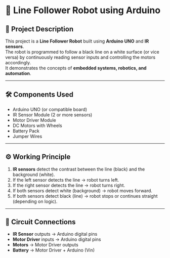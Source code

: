 # 🚗 Line Follower Robot using Arduino

## 📌 Project Description
This project is a **Line Follower Robot** built using **Arduino UNO** and **IR sensors**.  
The robot is programmed to follow a black line on a white surface (or vice versa) by continuously reading sensor inputs and controlling the motors accordingly.  
It demonstrates the concepts of **embedded systems, robotics, and automation**.

---

## 🛠️ Components Used
- Arduino UNO (or compatible board)  
- IR Sensor Module (2 or more sensors)  
- Motor Driver Module 
- DC Motors with Wheels   
- Battery Pack  
- Jumper Wires  

---

## ⚙️ Working Principle
1. **IR sensors** detect the contrast between the line (black) and the background (white).  
2. If the left sensor detects the line → robot turns left.  
3. If the right sensor detects the line → robot turns right.  
4. If both sensors detect white (background) → robot moves forward.  
5. If both sensors detect black (line) → robot stops or continues straight (depending on logic).  

---

## 🔌 Circuit Connections
- **IR Sensor** outputs → Arduino digital pins  
- **Motor Driver** inputs → Arduino digital pins  
- **Motors** → Motor Driver outputs  
- **Battery** → Motor Driver + Arduino (Vin)  
